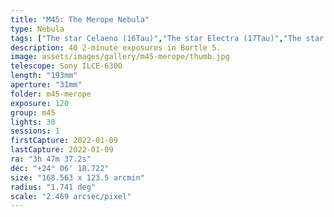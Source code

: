 ```yaml
---
title: "M45: The Merope Nebula"
type: Nebula
tags: ["The star Celaeno (16Tau)","The star Electra (17Tau)","The star 18Tau","The star Taygeta (19Tau)","The star Sterope I (21Tau)","The star Merope (23Tau)","The star ηTau","The star Atlas (27Tau)","The star Pleione (28Tau)","NGC1432","NGC1435","IC349","Barnard's Merope Nebula","Maia Nebula","Merope Nebula"]
description: 40 2-minute exposures in Bortle 5.
image: assets/images/gallery/m45-merope/thumb.jpg
telescope: Sony ILCE-6300
length: "193mm"
aperture: "31mm"
folder: m45-merope
exposure: 120
group: m45
lights: 30
sessions: 1
firstCapture: 2022-01-09 
lastCapture: 2022-01-09
ra: "3h 47m 37.2s"
dec: "+24° 06' 18.722"
size: "168.563 x 123.5 arcmin"
radius: "1.741 deg"
scale: "2.469 arcsec/pixel"
---
```

